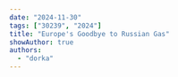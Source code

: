 ```yaml
---
date: "2024-11-30"
tags: ["30239", "2024"]
title: "Europe's Goodbye to Russian Gas"
showAuthor: true
authors:
  - "dorka"
---
```

